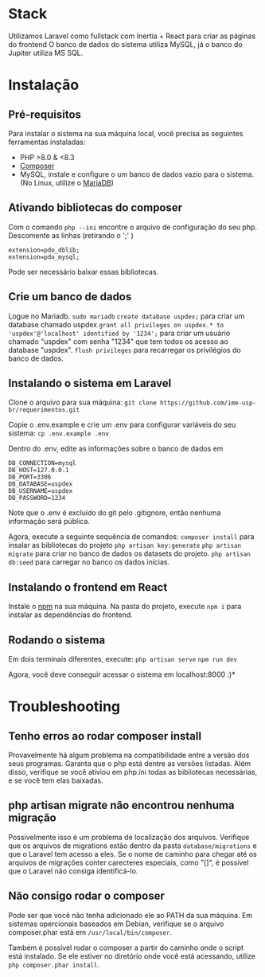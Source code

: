 # Stack
Utilizamos Laravel como fullstack com Inertia + React para criar as páginas do frontend
O banco de dados do sistema utiliza MySQL, já o banco do Jupiter utiliza MS SQL.

# Instalação 
## Pré-requisitos
Para instalar o sistema na sua máquina local, você precisa as seguintes ferramentas instaladas:
- PHP >8.0 & <8.3
- [Composer](https://getcomposer.org/download/)
- MySQL, instale e configure o um banco de dados vazio para o sistema. (No Linux, utilize o [MariaDB](https://mariadb.org/))

## Ativando bibliotecas do composer
Com o comando 
`php --ini`
encontre o arquivo de configuração do seu php.
Descomente as linhas (retirando o ';' ) 

```
extension=pdo_dblib;
extension=pdo_mysql;
```

Pode ser necessário baixar essas bibliotecas.

## Crie um banco de dados
Logue no Mariadb.
`sudo mariadb` 
`create database uspdex;` para criar um database chamado uspdex
`grant all privileges on uspdex.* to 'uspdex'@'localhost' identified by '1234';` para criar um usuário chamado "uspdex" com senha "1234" que tem todos os acesso ao database "uspdex".
`flush privileges` para recarregar os privilégios do banco de dados.

## Instalando o sistema em Laravel
Clone o arquivo para sua máquina:
`git clone https://github.com/ime-usp-br/requerimentos.git`

Copie o .env.example e crie um .env para configurar variáveis do seu sistema:
`cp .env.example .env`

Dentro do .env, edite as informações sobre o banco de dados em 
```
DB_CONNECTION=mysql
DB_HOST=127.0.0.1
DB_PORT=3306
DB_DATABASE=uspdex 
DB_USERNAME=uspdex
DB_PASSWORD=1234
``` 
Note que o .env é excluído do git pelo .gitignore, então nenhuma informação será pública.

Agora, execute a seguinte sequência de comandos:
`composer install` para insalar as bibliotecas do projeto
`php artisan key:generate` 
`php artisan migrate` para criar no banco de dados os datasets do projeto.
`php artisan db:seed` para carregar no banco os dados inicias.

## Instalando o frontend em React
Instale o [npm](https://www.npmjs.com/) na sua máquina. 
Na pasta do projeto, execute `npm i` para instalar as dependências do frontend.

## Rodando o sistema
Em dois terminais diferentes, execute:
`php artisan serve`
`npm run dev`

Agora, você deve conseguir acessar o sistema em localhost:8000 :)*

# Troubleshooting
## Tenho erros ao rodar composer install
Provavelmente há algum problema na compatibilidade entre a versão dos seus programas. Garanta que o php está dentre as versões listadas. Além disso, verifique se você ativiou em php.ini todas as bibliotecas necessárias, e se você tem elas baixadas.

## php artisan migrate não encontrou nenhuma migração
Possivelmente isso é um problema de localização dos arquivos. Verifique que os arquivos de migrations estão dentro da pasta `database/migrations` e que o Laravel tem acesso a eles. Se o nome de caminho para chegar até os arquivos de migrações conter carecteres especiais, como "[]", é possível que o Laravel não consiga identificá-lo.

## Não consigo rodar o composer
Pode ser que você não tenha adicionado ele ao PATH da sua máquina. Em sistemas opercionais baseados em Debian, verifique se o arquivo composer.phar está em `/usr/local/bin/composer`.

Também é possível rodar o composer a partir do caminho onde o script está instalado. Se ele estiver no diretório onde você está acessando, utilize `php composer.phar install`.

